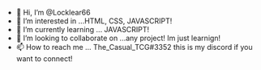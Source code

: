 - 👋 Hi, I’m @Locklear66
- 👀 I’m interested in ...HTML, CSS, JAVASCRIPT!
- 🌱 I’m currently learning ... JAVASCRIPT!
- 💞️ I’m looking to collaborate on ...any project! Im just learnign!
- 📫 How to reach me ... The_Casual_TCG#3352 this is my discord if you want to connect!

<!---
Locklear66/Locklear66 is a ✨ special ✨ repository because its `README.md` (this file) appears on your GitHub profile.
You can click the Preview link to take a look at your changes.
--->

